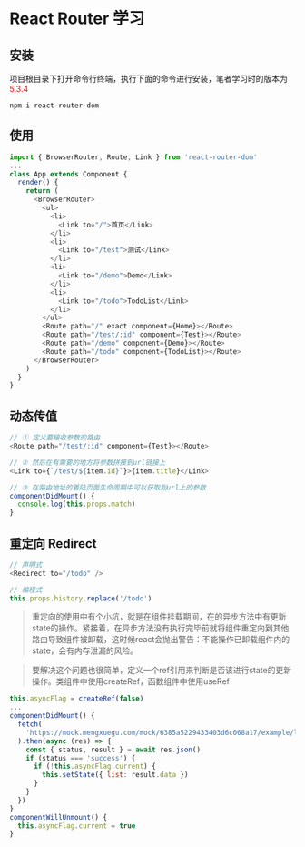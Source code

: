 # React Router 学习

## 安装
项目根目录下打开命令行终端，执行下面的命令进行安装，笔者学习时的版本为<font color=red>5.3.4</font>
```
npm i react-router-dom
```

## 使用
```js
import { BrowserRouter, Route, Link } from 'react-router-dom'
...
class App extends Component {
  render() {
    return (
      <BrowserRouter>
        <ul>
          <li>
            <Link to="/">首页</Link>
          </li>
          <li>
            <Link to="/test">测试</Link>
          </li>
          <li>
            <Link to="/demo">Demo</Link>
          </li>
          <li>
            <Link to="/todo">TodoList</Link>
          </li>
        </ul>
        <Route path="/" exact component={Home}></Route>
        <Route path="/test/:id" component={Test}></Route>
        <Route path="/demo" component={Demo}></Route>
        <Route path="/todo" component={TodoList}></Route>
      </BrowserRouter>
    )
  }
}
```

## 动态传值
```js
// ① 定义要接收参数的路由
<Route path="/test/:id" component={Test}></Route>

// ② 然后在有需要的地方将参数拼接到url链接上
<Link to={`/test/${item.id}`}>{item.title}</Link>

// ③ 在路由地址的着陆页面生命周期中可以获取到url上的参数
componentDidMount() {
  console.log(this.props.match)
}
```

## 重定向 Redirect
```js
// 声明式
<Redirect to="/todo" />

// 编程式
this.props.history.replace('/todo')
```

> 重定向的使用中有个小坑，就是在组件挂载期间，在的异步方法中有更新state的操作。紧接着，在异步方法没有执行完毕前就将组件重定向到其他路由导致组件被卸载，这时候react会抛出警告：不能操作已卸载组件内的state，会有内存泄漏的风险。

> 要解决这个问题也很简单，定义一个ref引用来判断是否该进行state的更新操作。类组件中使用createRef，函数组件中使用useRef
```js
this.asyncFlag = createRef(false)
...
componentDidMount() {
  fetch(
    'https://mock.mengxuegu.com/mock/6385a5229433403d6c068a17/example/list'
  ).then(async (res) => {
    const { status, result } = await res.json()
    if (status === 'success') {
      if (!this.asyncFlag.current) {
        this.setState({ list: result.data })
      }
    }
  })
}
componentWillUnmount() {
  this.asyncFlag.current = true
}
```
